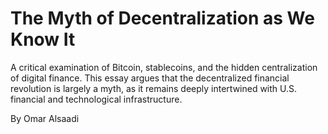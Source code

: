 # The Myth of Decentralization as We Know It

A critical examination of Bitcoin, stablecoins, and the hidden centralization of digital finance. This essay argues that the decentralized financial revolution is largely a myth, as it remains deeply intertwined with U.S. financial and technological infrastructure.

By Omar Alsaadi
